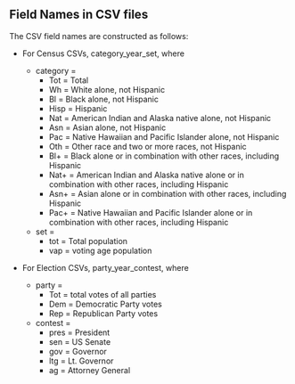 ## Field Names in CSV files

The CSV field names are constructed as follows:
* For Census CSVs, category_year_set, where 
    * category = 
        * Tot = Total
        * Wh = White alone, not Hispanic
        * Bl = Black alone, not Hispanic
        * Hisp = Hispanic
        * Nat = American Indian and Alaska native alone, not Hispanic
        * Asn = Asian alone, not Hispanic
        * Pac = Native Hawaiian and Pacific Islander alone, not Hispanic
        * Oth = Other race and two or more races, not Hispanic
        * Bl+ = Black alone or in combination with other races, including Hispanic
        * Nat+ = American Indian and Alaska native alone or in combination with other races, including Hispanic
        * Asn+ = Asian alone or in combination with other races, including Hispanic
        * Pac+ = Native Hawaiian and Pacific Islander alone or in combination with other races, including Hispanic
    * set =
        * tot = Total population
        * vap = voting age population

* For Election CSVs, party_year_contest, where
    * party =
        * Tot = total votes of all parties
        * Dem = Democratic Party votes
        * Rep = Republican Party votes
    * contest =
        * pres = President
        * sen = US Senate
        * gov = Governor
        * ltg = Lt. Governor
        * ag = Attorney General

